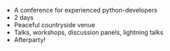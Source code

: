 * A conference for experienced python-developers
* 2 days
* Peaceful countryside venue
* Talks, workshops, discussion panels, lightning talks
* Afterparty!
